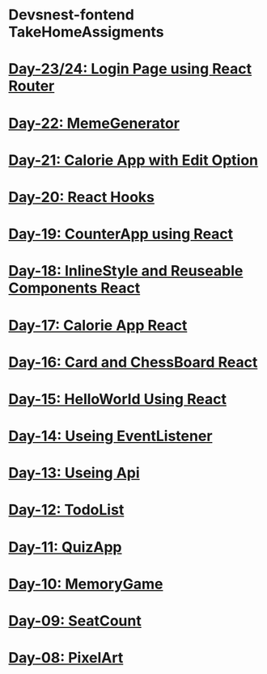 
# Devsnest-fontend TakeHomeAssigments

<a href="https://3vq2h.csb.app/" target="_blank"><h1>Day-23/24: Login Page using React Router</h1></a>

<a href="https://749c7.csb.app/" target="_blank"><h1>Day-22: MemeGenerator</h1></a>

<a href="https://3bsr0.csb.app/" target="_blank"><h1>Day-21: Calorie App with Edit Option</h1></a>

<a href="https://9xhwc.csb.app/" target="_blank"><h1>Day-20: React Hooks</h1></a>

<a href="https://r68wz.csb.app/" target="_blank"><h1>Day-19: CounterApp using React</h1></a>

<a href="https://blppt.csb.app/" target="_blank"><h1>Day-18: InlineStyle and Reuseable Components React</h1></a>

<a href="https://9i65z.csb.app/" target="_blank"><h1>Day-17: Calorie App React</h1></a>

<a href="https://k0cpi.csb.app/" target="_blank"><h1>Day-16: Card and ChessBoard React</h1></a>

<a href="https://ybwse.csb.app/" target="_blank"><h1>Day-15: HelloWorld Using React</h1></a>

<a href="https://bivas-biswas.github.io/Devsnest-fontend-Course/day-14/day14.html" target="_blank"><h1>Day-14: Useing EventListener</h1></a>

<a href="https://bivas-biswas.github.io/Devsnest-fontend-Course/day-13/day13.html" target="_blank"><h1>Day-13: Useing Api</h1></a>

<a href="https://bivas-biswas.github.io/Devsnest-fontend-Course/day-12/day12.html" target="_blank"><h1>Day-12: TodoList</h1></a>

<a href="https://bivas-biswas.github.io/Devsnest-fontend-Course/day-11/day11.html" target="_blank"><h1>Day-11: QuizApp</h1></a>

<a href="https://bivas-biswas.github.io/Devsnest-fontend-Course/day-10/day10.html" target="_blank"><h1>Day-10: MemoryGame</h1></a>

<a href="https://bivas-biswas.github.io/Devsnest-fontend-Course/day-09/day9.html" target="_blank"><h1>Day-09: SeatCount</h1></a>

<a href="https://bivas-biswas.github.io/Devsnest-fontend-Course/day-08/day8.html" target="_blank"><h1>Day-08: PixelArt</h1></a>